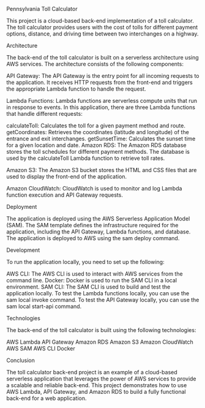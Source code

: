 Pennsylvania Toll Calculator 


This project is a cloud-based back-end implementation of a toll calculator. The toll calculator provides users with the cost of tolls for different payment options, distance, and driving time between two interchanges on a highway.

Architecture


The back-end of the toll calculator is built on a serverless architecture using AWS services. The architecture consists of the following components:

API Gateway: The API Gateway is the entry point for all incoming requests to the application. It receives HTTP requests from the front-end and triggers the appropriate Lambda function to handle the request.

Lambda Functions: Lambda functions are serverless compute units that run in response to events. In this application, there are three Lambda functions that handle different requests:

calculateToll: Calculates the toll for a given payment method and route.
getCoordinates: Retrieves the coordinates (latitude and longitude) of the entrance and exit interchanges.
getSunsetTime: Calculates the sunset time for a given location and date.
Amazon RDS: The Amazon RDS database stores the toll schedules for different payment methods. The database is used by the calculateToll Lambda function to retrieve toll rates.

Amazon S3: The Amazon S3 bucket stores the HTML and CSS files that are used to display the front-end of the application.

Amazon CloudWatch: CloudWatch is used to monitor and log Lambda function execution and API Gateway requests.

Deployment


The application is deployed using the AWS Serverless Application Model (SAM). The SAM template defines the infrastructure required for the application, including the API Gateway, Lambda functions, and database. The application is deployed to AWS using the sam deploy command.

Development


To run the application locally, you need to set up the following:

AWS CLI: The AWS CLI is used to interact with AWS services from the command line.
Docker: Docker is used to run the SAM CLI in a local environment.
SAM CLI: The SAM CLI is used to build and test the application locally.
To test the Lambda functions locally, you can use the sam local invoke command. To test the API Gateway locally, you can use the sam local start-api command.

Technologies


The back-end of the toll calculator is built using the following technologies:

AWS Lambda
API Gateway
Amazon RDS
Amazon S3
Amazon CloudWatch
AWS SAM
AWS CLI
Docker


Conclusion


The toll calculator back-end project is an example of a cloud-based serverless application that leverages the power of AWS services to provide a scalable and reliable back-end. This project demonstrates how to use AWS Lambda, API Gateway, and Amazon RDS to build a fully functional back-end for a web application.



